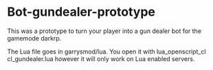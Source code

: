 # Bot-gundealer-prototype
This was a prototype to turn your player into a gun dealer bot for the gamemode darkrp.

The Lua file goes in garrysmod/lua. You open it with lua_openscript_cl cl_gundealer.lua however it will only work on Lua enabled servers.

